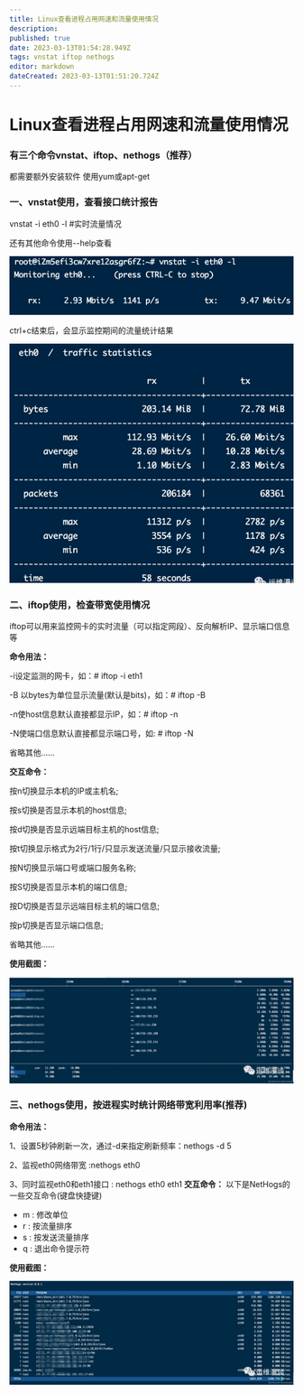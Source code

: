 ```yaml
---
title: Linux查看进程占用网速和流量使用情况
description: 
published: true
date: 2023-03-13T01:54:28.949Z
tags: vnstat iftop nethogs
editor: markdown
dateCreated: 2023-03-13T01:51:20.724Z
---
```


# Linux查看进程占用网速和流量使用情况
### 有三个命令vnstat、iftop、nethogs（推荐）

都需要额外安装软件 使用yum或apt-get

### 一、vnstat使用，查看接口统计报告

vnstat -i eth0 -l #实时流量情况

还有其他命令使用--help查看

![2023-3-13_67812.png](/2023-3-13_67812.png)

ctrl+c结束后，会显示监控期间的流量统计结果

![2023-3-13_12221.png](/2023-3-13_12221.png)

### 二、iftop使用，检查带宽使用情况

iftop可以用来监控网卡的实时流量（可以指定网段）、反向解析IP、显示端口信息等

**命令用法：**

-i设定监测的网卡，如：# iftop -i eth1

-B 以bytes为单位显示流量(默认是bits)，如：# iftop -B

-n使host信息默认直接都显示IP，如：# iftop -n

-N使端口信息默认直接都显示端口号，如: # iftop -N

省略其他……

**交互命令：**

按n切换显示本机的IP或主机名;

按s切换是否显示本机的host信息;

按d切换是否显示远端目标主机的host信息;

按t切换显示格式为2行/1行/只显示发送流量/只显示接收流量;

按N切换显示端口号或端口服务名称;

按S切换是否显示本机的端口信息;

按D切换是否显示远端目标主机的端口信息;

按p切换是否显示端口信息;

省略其他……

**使用截图：**

![2023-3-13_69166.png](/2023-3-13_69166.png)

### 三、nethogs使用，按进程实时统计网络带宽利用率(推荐)

**命令用法：**

1、设置5秒钟刷新一次，通过-d来指定刷新频率：nethogs -d 5

2、监视eth0网络带宽 :nethogs eth0

3、同时监视eth0和eth1接口 : nethogs eth0 eth1
**交互命令：**
以下是NetHogs的一些交互命令(键盘快捷键)

- m : 修改单位
- r : 按流量排序
- s : 按发送流量排序
- q : 退出命令提示符

**使用截图：**

![2023-3-13_3543.png](/2023-3-13_3543.png)
